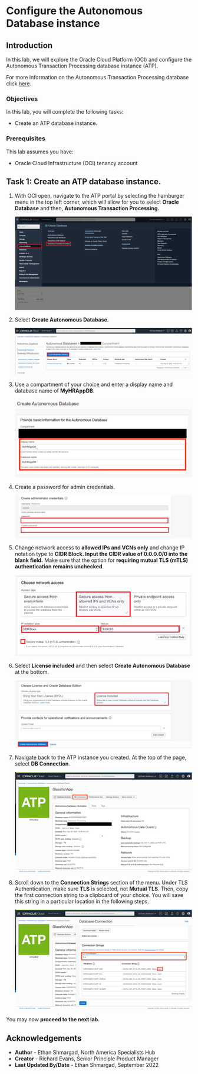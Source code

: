 # Configure the Autonomous Database instance

## Introduction

In this lab, we will explore the Oracle Cloud Platform (OCI) and configure the Autonomous Transaction Processing database instance (ATP).

For more information on the Autonomous Transaction Processing database click [here](https://www.oracle.com/autonomous-database/autonomous-transaction-processing/).

### Objectives

In this lab, you will complete the following tasks:

- Create an ATP database instance.

### Prerequisites

This lab assumes you have:
- Oracle Cloud Infrastructure (OCI) tenancy account

## Task 1: Create an ATP database instance.

1. With OCI open, navigate to the ATP portal by selecting the hamburger menu in the top left corner, which will allow for you to select **Oracle Database** and then, **Autonomous Transaction Processing.**

    ![Select ATP from OCI menu](images/select-atp-menu.png) 

2. Select **Create Autonomous Database.**

    ![Select Create Autonomous Database](images/create-autonomous-database.png) 

3. Use a compartment of your choice and enter a display name and database name of **MyHRAppDB**.  

    ![Enter database name](images/myhrapp-db-name.png) 

4. Create a password for admin credentials.

    ![Enter admin credentials](images/atp-password.png) 

5. Change network access to **allowed IPs and VCNs only** and change IP notation type to **CIDR Block. Input the CIDR value of 0.0.0.0/0 into the blank field.** Make sure that the option for **requiring mutual TLS (mTLS) authentication remains unchecked**.

    ![Enter admin credentials](images/secure-access.png) 

6. Select **License included** and then select **Create Autonomous Database** at the bottom.

    ![Create ADB button at the bottom](images/create-atp.png)

7. Navigate back to the ATP instance you created. At the top of the page, select **DB Connection**.

    ![Navigate to DB connection](images/db-connection.png)

8. Scroll down to the **Connection Strings** section of the menu. Under TLS Authentication, make sure **TLS** is selected, not **Mutual TLS**. Then, copy the first connection string to a clipboard of your choice. You will save this string in a particular location in the following steps.

    ![Copy connection string](images/copy-connection-string.png)

You may now **proceed to the next lab.**

## Acknowledgements

- **Author** - Ethan Shmargad, North America Specialists Hub
- **Creator** - Richard Evans, Senior Principle Product Manager
- **Last Updated By/Date** - Ethan Shmargad, September 2022